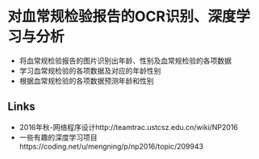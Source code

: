 # 对血常规检验报告的OCR识别、深度学习与分析

* 将血常规检验报告的图片识别出年龄、性别及血常规检验的各项数据
* 学习血常规检验的各项数据及对应的年龄性别
* 根据血常规检验的各项数据预测年龄和性别

## Links

* 2016年秋-网络程序设计http://teamtrac.ustcsz.edu.cn/wiki/NP2016
* 一些有趣的深度学习项目https://coding.net/u/mengning/p/np2016/topic/209943